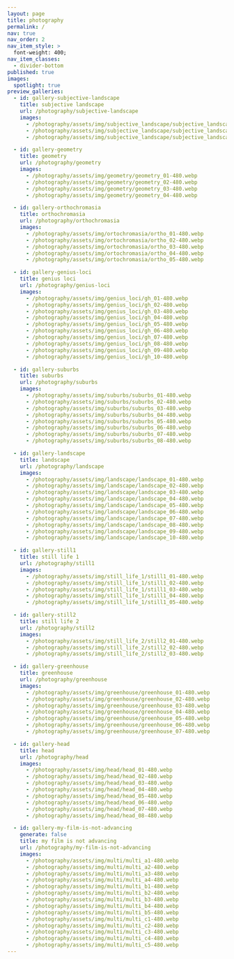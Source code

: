 ```yaml
---
layout: page
title: photography
permalink: /
nav: true
nav_order: 2
nav_item_style: >
  font-weight: 400;
nav_item_classes:
  - divider-bottom
published: true
images:
  spotlight: true
preview_galleries:
  - id: gallery-subjective-landscape
    title: subjective landscape
    url: /photography/subjective-landscape
    images:
      - /photography/assets/img/subjective_landscape/subjective_landscape_1a-480.webp
      - /photography/assets/img/subjective_landscape/subjective_landscape_1b-480.webp
      - /photography/assets/img/subjective_landscape/subjective_landscape_1c-480.webp

  - id: gallery-geometry
    title: geometry
    url: /photography/geometry
    images:
      - /photography/assets/img/geometry/geometry_01-480.webp
      - /photography/assets/img/geometry/geometry_02-480.webp
      - /photography/assets/img/geometry/geometry_03-480.webp
      - /photography/assets/img/geometry/geometry_04-480.webp

  - id: gallery-orthochromasia
    title: orthochromasia
    url: /photography/orthochromasia
    images:
      - /photography/assets/img/ortochromasia/ortho_01-480.webp
      - /photography/assets/img/ortochromasia/ortho_02-480.webp
      - /photography/assets/img/ortochromasia/ortho_03-480.webp
      - /photography/assets/img/ortochromasia/ortho_04-480.webp
      - /photography/assets/img/ortochromasia/ortho_05-480.webp

  - id: gallery-genius-loci
    title: genius loci
    url: /photography/genius-loci
    images:
      - /photography/assets/img/genius_loci/gh_01-480.webp
      - /photography/assets/img/genius_loci/gh_02-480.webp
      - /photography/assets/img/genius_loci/gh_03-480.webp
      - /photography/assets/img/genius_loci/gh_04-480.webp
      - /photography/assets/img/genius_loci/gh_05-480.webp
      - /photography/assets/img/genius_loci/gh_06-480.webp
      - /photography/assets/img/genius_loci/gh_07-480.webp
      - /photography/assets/img/genius_loci/gh_08-480.webp
      - /photography/assets/img/genius_loci/gh_09-480.webp
      - /photography/assets/img/genius_loci/gh_10-480.webp

  - id: gallery-suburbs
    title: suburbs
    url: /photography/suburbs
    images:
      - /photography/assets/img/suburbs/suburbs_01-480.webp
      - /photography/assets/img/suburbs/suburbs_02-480.webp
      - /photography/assets/img/suburbs/suburbs_03-480.webp
      - /photography/assets/img/suburbs/suburbs_04-480.webp
      - /photography/assets/img/suburbs/suburbs_05-480.webp
      - /photography/assets/img/suburbs/suburbs_06-480.webp
      - /photography/assets/img/suburbs/suburbs_07-480.webp
      - /photography/assets/img/suburbs/suburbs_08-480.webp

  - id: gallery-landscape
    title: landscape
    url: /photography/landscape
    images:
      - /photography/assets/img/landscape/landscape_01-480.webp
      - /photography/assets/img/landscape/landscape_02-480.webp
      - /photography/assets/img/landscape/landscape_03-480.webp
      - /photography/assets/img/landscape/landscape_04-480.webp
      - /photography/assets/img/landscape/landscape_05-480.webp
      - /photography/assets/img/landscape/landscape_06-480.webp
      - /photography/assets/img/landscape/landscape_07-480.webp
      - /photography/assets/img/landscape/landscape_08-480.webp
      - /photography/assets/img/landscape/landscape_09-480.webp
      - /photography/assets/img/landscape/landscape_10-480.webp

  - id: gallery-still1
    title: still life 1
    url: /photography/still1
    images:
      - /photography/assets/img/still_life_1/still1_01-480.webp
      - /photography/assets/img/still_life_1/still1_02-480.webp
      - /photography/assets/img/still_life_1/still1_03-480.webp
      - /photography/assets/img/still_life_1/still1_04-480.webp
      - /photography/assets/img/still_life_1/still1_05-480.webp

  - id: gallery-still2
    title: still life 2
    url: /photography/still2
    images:
      - /photography/assets/img/still_life_2/still2_01-480.webp
      - /photography/assets/img/still_life_2/still2_02-480.webp
      - /photography/assets/img/still_life_2/still2_03-480.webp

  - id: gallery-greenhouse
    title: greenhouse
    url: /photography/greenhouse
    images:
      - /photography/assets/img/greenhouse/greenhouse_01-480.webp
      - /photography/assets/img/greenhouse/greenhouse_02-480.webp
      - /photography/assets/img/greenhouse/greenhouse_03-480.webp
      - /photography/assets/img/greenhouse/greenhouse_04-480.webp
      - /photography/assets/img/greenhouse/greenhouse_05-480.webp
      - /photography/assets/img/greenhouse/greenhouse_06-480.webp
      - /photography/assets/img/greenhouse/greenhouse_07-480.webp

  - id: gallery-head
    title: head
    url: /photography/head
    images:
      - /photography/assets/img/head/head_01-480.webp
      - /photography/assets/img/head/head_02-480.webp
      - /photography/assets/img/head/head_03-480.webp
      - /photography/assets/img/head/head_04-480.webp
      - /photography/assets/img/head/head_05-480.webp
      - /photography/assets/img/head/head_06-480.webp
      - /photography/assets/img/head/head_07-480.webp
      - /photography/assets/img/head/head_08-480.webp

  - id: gallery-my-film-is-not-advancing
    generate: false
    title: my film is not advancing
    url: /photography/my-film-is-not-advancing
    images:
      - /photography/assets/img/multi/multi_a1-480.webp
      - /photography/assets/img/multi/multi_a2-480.webp
      - /photography/assets/img/multi/multi_a3-480.webp
      - /photography/assets/img/multi/multi_a4-480.webp
      - /photography/assets/img/multi/multi_b1-480.webp
      - /photography/assets/img/multi/multi_b2-480.webp
      - /photography/assets/img/multi/multi_b3-480.webp
      - /photography/assets/img/multi/multi_b4-480.webp
      - /photography/assets/img/multi/multi_b5-480.webp
      - /photography/assets/img/multi/multi_c1-480.webp
      - /photography/assets/img/multi/multi_c2-480.webp
      - /photography/assets/img/multi/multi_c3-480.webp
      - /photography/assets/img/multi/multi_c4-480.webp
      - /photography/assets/img/multi/multi_c5-480.webp
---
```

